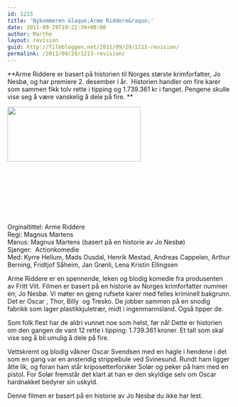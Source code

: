 ```yaml
---
id: 1215
title: 'Nykommeren &laquo;Arme Riddere&raquo;'
date: 2011-09-29T19:22:39+00:00
author: Marthe
layout: revision
guid: http://filmbloggen.net/2011/09/29/1213-revision/
permalink: /2011/09/29/1213-revision/
---
```

**Arme Riddere er basert på historien til Norges største krimforfatter, Jo Nesbø, og har premiere 2. desember i år.  Historien handler om fire karer som sammen fikk tolv rette i tipping og 1.739.361 kr i fanget. Pengene skulle vise seg å være vanskelig å dele på fire. **

<a href="http://filmbloggen.net/?attachment_id=1214" rel="attachment wp-att-1214"><img class="alignleft size-medium wp-image-1214" src="http://filmbloggen.net/wp-content/uploads//2011/09/arme-riddere-300x123.jpg" alt="" width="300" height="123" /></a>

&nbsp;

&nbsp;

&nbsp;

&nbsp;

Orginaltittel: Arme Riddere  
Regi: Magnus Martens  
Manus: Magnus Martens (basert på en historie av Jo Nesbø)  
Sjanger:  Actionkomedie  
Med: Kyrre Hellum, Mads Ousdal, Henrik Mestad, Andreas Cappelen, Arthur Berning, Fridtjof Såheim, Jan Grønli, Lena Kristin Ellingsen

Arme Riddere er en spennende, leken og blodig komedie fra produsenten av Fritt Vilt. Filmen er basert på en historie av Norges krimforfatter nummer én; Jo Nesbø. Vi møter en gjeng rufsete karer med felles kriminell bakgrunn. Det er Oscar , Thor, Billy  og Tresko. De jobber sammen på en snodig fabrikk som lager plastikkjuletrær, midt i ingenmannsland. Også tipper de.

Som folk flest har de aldri vunnet noe som helst, før nå! Dette er historien om den gangen de vant 12 rette i tipping: 1.739.361 kroner. Et tall som skal vise seg å bli umulig å dele på fire.

Vettskremt og blodig våkner Oscar Svendsen med en hagle i hendene i det som en gang var en anstendig strippebule ved Svinesund. Rundt ham ligger åtte lik, og foran ham står kriposetterforsker Solør og peker på ham med en pistol. For Solør fremstår det klart at han er den skyldige selv om Oscar hardnakket bedyrer sin uskyld.

Denne filmen er basert på en historie av Jo Nesbø du ikke har lest.